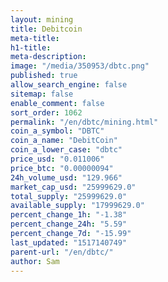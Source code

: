 ```yaml
---
layout: mining
title: Debitcoin
meta-title: 
h1-title: 
meta-description: 
image: "/media/350953/dbtc.png"
published: true
allow_search_engine: false
sitemap: false
enable_comment: false
sort_order: 1062
permalink: "/en/dbtc/mining.html"
coin_a_symbol: "DBTC"
coin_a_name: "DebitCoin"
coin_a_lower_case: "dbtc"
price_usd: "0.011006"
price_btc: "0.00000094"
24h_volume_usd: "129.966"
market_cap_usd: "25999629.0"
total_supply: "25999629.0"
available_supply: "17999629.0"
percent_change_1h: "-1.38"
percent_change_24h: "5.59"
percent_change_7d: "-15.99"
last_updated: "1517140749"
parent-url: "/en/dbtc/"
author: Sam
---
```


